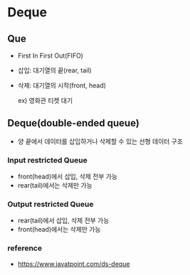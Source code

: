 # Deque

## Que

- First In First Out(FIFO)
- 삽입: 대기열의 끝(rear, tail)
- 삭제: 대기열의 시작(front, head)

  ex) 영화관 티켓 대기

## Deque(double-ended queue)

- 양 끝에서 데이터를 삽입하거나 삭제할 수 있는 선형 데이터 구조

### Input restricted Queue

- front(head)에서 삽입, 삭제 전부 가능
- rear(tail)에서는 삭제만 가능

### Output restricted Queue

- rear(tail)에서 삽입, 삭제 전부 가능
- front(head)에서는 삭제만 가능

### reference

- https://www.javatpoint.com/ds-deque
